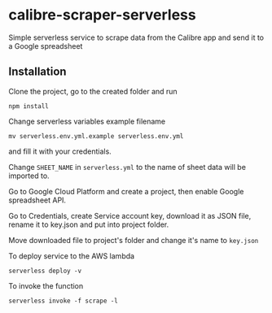 # calibre-scraper-serverless
Simple serverless service to scrape data from the Calibre app and send it to a Google spreadsheet

## Installation
Clone the project, go to the created folder and run
```
npm install
```
Change serverless variables example filename
```
mv serverless.env.yml.example serverless.env.yml
```
and fill it with your credentials.

Change `SHEET_NAME` in `serverless.yml` to the name of sheet data will be imported to.

Go to Google Cloud Platform and create a project, then enable Google spreadsheet API.

Go to Credentials, create Service account key, download it as JSON file, rename it to key.json and put into project folder.

Move downloaded file to project's folder and change it's name to `key.json`

To deploy service to the AWS lambda
```
serverless deploy -v
```

To invoke the function
```
serverless invoke -f scrape -l
```

